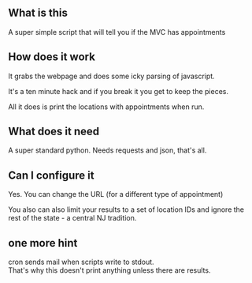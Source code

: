 ## What is this

A super simple script that will tell you if the MVC has appointments

## How does it work

It grabs the webpage and does some icky parsing of javascript.

It's a ten minute hack and if you break it you get to keep the pieces.

All it does is print the locations with appointments when run.

## What does it need

A super standard python.  Needs requests and json, that's all.

## Can I configure it

Yes.  You can change the URL (for a different type of appointment)

You also can also limit your results to a set of location IDs and ignore the rest of the 
state - a central NJ tradition.

## one more hint

cron sends mail when scripts write to stdout.  
That's why this doesn't print anything unless there are results.


